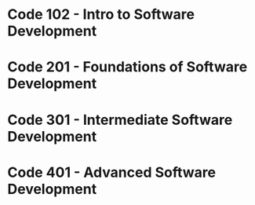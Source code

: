 # Code 102 - Intro to Software Development
# Code 201 - Foundations of Software Development
# Code 301 - Intermediate Software Development
# Code 401 - Advanced Software Development
